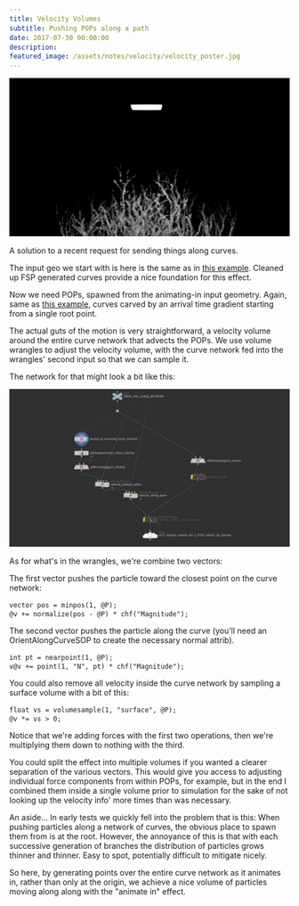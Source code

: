 ```yaml
---
title: Velocity Volumes
subtitle: Pushing POPs along a path
date: 2017-07-30 00:00:00
description:
featured_image: /assets/notes/velocity/velocity_poster.jpg
---
```


![The result](/assets/notes/velocity/velocity_poster.gif)

A solution to a recent request for sending things along curves.

The input geo we start with is here is the same as in [this example](/notes/tendrils). Cleaned up FSP generated curves provide a nice foundation for this effect.

Now we need POPs, spawned from the animating-in input geometry. Again, same as [this example](/notes/tendrils), curves carved by an arrival time gradient starting from a single root point.

The actual guts of the motion is very straightforward, a velocity volume around the entire curve network that advects the POPs. We use volume wrangles to adjust the velocity volume, with the curve network fed into the wrangles' second input so that we can sample it.

The network for that might look a bit like this:

![The result](/assets/notes/velocity/velocity_network.jpg)

As for what's in the wrangles, we're combine two vectors:

The first vector pushes the particle toward the closest point on the curve network:
```
vector pos = minpos(1, @P);
@v += normalize(pos - @P) * chf("Magnitude");
```

The second vector pushes the particle along the curve (you'll need an OrientAlongCurveSOP to create the necessary normal attrib). 
```
int pt = nearpoint(1, @P);
v@v += point(1, "N", pt) * chf("Magnitude");
```

You could also remove all velocity inside the curve network by sampling a surface volume with a bit of this:
```
float vs = volumesample(1, "surface", @P);
@v *= vs > 0;
```

Notice that we're adding forces with the first two operations, then we're multiplying them down to nothing with the third.

You could split the effect into multiple volumes if you wanted a clearer separation of the various vectors. This would give you access to adjusting individual force components from within POPs, for example, but in the end I combined them inside a single volume prior to simulation for the sake of not looking up the velocity info' more times than was necessary.

An aside... In early tests we quickly fell into the problem that is this: When pushing particles along a network of curves, the obvious place to spawn them from is at the root. However, the annoyance of this is that with each successive generation of branches the distribution of particles grows thinner and thinner. Easy to spot, potentially difficult to mitigate nicely.

So here, by generating points over the entire curve network as it animates in, rather than only at the origin, we achieve a nice volume of particles moving along along with the "animate in" effect.
